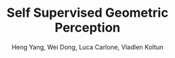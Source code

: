 ---
title: "Self Supervised Geometric Perception"
author: "Heng Yang, Wei Dong, Luca Carlone, Vladlen Koltun"
---